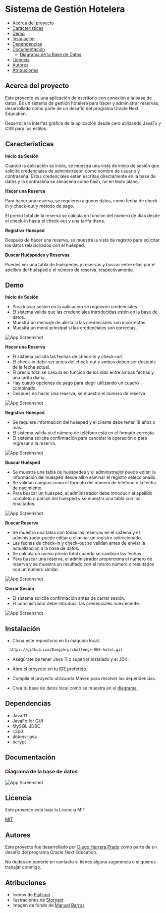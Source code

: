 # Sistema de Gestión Hotelera

- [Acerca del proyecto](#acerca-del-proyecto)
- [Características](#caractersticas)
- [Demo](#demo)
- [Instalación](#instalacin)
- [Dependencias](#dependencias)
- [Documentación](#documentacin)
    - [Diagrama de la Base de Datos](#diagrama-de-la-base-de-datos)
- [Licencia](#dependencias)
- [Autores](#autores)
- [Atribuciones](#atribuciones)

## Acerca del proyecto

Este proyecto es una aplicación de escritorio con conexión a la base de datos. Es un
sistema de gestión hotelera para hacer y administrar reservas, desarrollado como parte de
un desafío del programa Oracle Next Education.

Desarrollé la interfaz gráfica de la aplicación desde cero utilizando JavaFx y CSS
para los estilos.

## Características

**Inicio de Sesión**

Cuando la aplicación se inicia, se muestra una vista de inicio de sesión que solicita 
credenciales de administrador, como nombre de usuario y contraseña. Estas credenciales 
están escritas directamente en la base de datos y la contraseña se almacena como hash, 
no en texto plano.

**Hacer una Reserva**

Para hacer una reserva, se requieren algunos datos, como fecha de check-in y check-out y método de pago.

El precio total de la reserva se calcula en función del número de días desde el check-in hasta el check-out y una tarifa diaria.

**Registrar Huésped**

Después de hacer una reserva, se muestra la vista de registro para solicitar los datos relacionados con el huésped.

**Buscar Huéspedes y Reservas**

Puedes ver una tabla de huéspedes y reservas y buscar entre ellas por el apellido del 
huésped o el número de reserva, respectivamente.

## Demo

**Inicio de Sesión**

- Para iniciar sesión en la aplicación se requieren credenciales.
- El sistema valida que las credenciales introducidas estén en la base de datos.
- Muestra un mensaje de alerta si las credenciales son incorrectas.
- Muestra un menú principal si las credenciales son correctas.

![App Screenshot](/demo/login.gif)

**Hacer una Reserva**

- El sistema solicita las fechas de check-in y check-out.
- El check-in debe ser antes del check-out y ambos deben ser después de la fecha actual.
- El precio total se calcula en función de los días entre ambas fechas y una tarifa 
  diaria.
- Hay cuatro opciones de pago para elegir utilizando un cuadro combinado.
- Después de hacer una reserva, se muestra el número de reserva.

![App Screenshot](/demo/reservation.gif)

**Registrar Huésped**

- Se requiere información del huésped y el cliente debe tener 18 años o más.
- El sistema valida si el número de teléfono está en el formato correcto.
- El sistema solicita confirmación para cancelar la operación o para regresar a la 
  reserva.

![App Screenshot](/demo/register.gif)

**Buscar Huésped**

- Se muestra una tabla de huéspedes y el administrador puede editar la información del 
huésped desde allí o eliminar el registro seleccionado.
- Se validan campos como el formato del número de teléfono o la fecha de nacimiento.
- Para buscar un huésped, el administrador debe introducir el apellido completo o 
  parcial del huésped y se muestra una tabla con los resultados.

![App Screenshot](/demo/search-guest.gif)

**Buscar Reserva**

- Se muestra una tabla con todas las reservas en el sistema y el administrador puede 
editar o eliminar un registro seleccionado.
- Las fechas de check-in y check-out se validan antes de enviar la actualización a la 
  base de datos.
- Se calcula un nuevo precio total cuando se cambian las fechas.
- Para buscar una reserva, el administrador proporciona el número de reserva y se 
  muestra un resultado con el mismo número o resultados con un número similar.

![App Screenshot](/demo/search-reservation.gif)

**Cerrar Sesión**

- El sistema solicita confirmación antes de cerrar sesión.
- El administrador debe introducir las credenciales nuevamente.

![App Screenshot](/demo/logout.gif)

## Instalación

- Clona este repositorio en tu máquina local.

```bash
  https://github.com/Diegohrp/challenge-ONE-hotel.git
```

- Asegúrate de tener Java 11 o superior instalado y el JDK.

- Abre el proyecto en tu IDE preferido.

- Compila el proyecto utilizando Maven para resolver las dependencias.

- Crea tu base de datos local como se muestra en el [diagrama](#database-diagram).

## Dependencias

- Java 11
- JavaFx for GUI
- MySQL JDBC
- c3p0
- dotenv-java
- bcrypt

## Documentación

### Diagrama de la base de datos

![App Screenshot](/demo/db.PNG)

## Licencia

Este proyecto está bajo la Licencia MIT

[MIT](https://choosealicense.com/licenses/mit/)

## Autores

Este proyecto fue desarrollado por [Diego Herrera Prado](https://www.linkedin.com/in/diego-hp/) como parte de un desafío del programa Oracle Next Education.

No dudes en ponerte en contacto si tienes alguna sugerencia o si quieres trabajar conmigo.


## Atribuciones

- Iconos de [Flaticon](https://www.flaticon.es/iconos-gratis)
- Ilustraciones de [Storyset](https://storyset.com/search?q=user)
- Imagen de fondo de [Manuel Barros](https://www.pexels.com)